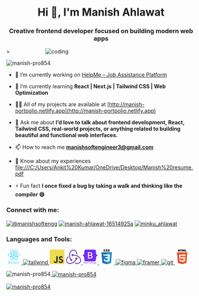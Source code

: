 <h1 align="center">Hi 👋, I'm Manish Ahlawat</h1>
<h3 align="center">Creative frontend developer focused on building modern web apps</h3>

<img align="right" alt="coding" width="400" src="https://raw.githubusercontent.com/Manish-pro854/Manish-pro854/main/gallery/coding.gif" />>

<p align="left"> <img src="https://komarev.com/ghpvc/?username=manish-pro854&label=Profile%20views&color=0e75b6&style=flat" alt="manish-pro854" /> </p>

- 🔭 I’m currently working on [HelpMe – Job Assistance Platform](http://help-mee.netlify.app)

- 🌱 I’m currently learning **React | Next.js | Tailwind CSS | Web Optimization**

- 👨‍💻 All of my projects are available at [http://manish-portpolio.netlify.app](http://manish-portpolio.netlify.app)

- 💬 Ask me about **I’d love to talk about frontend development, React, Tailwind CSS, real-world projects, or anything related to building beautiful and functional web interfaces.**

- 📫 How to reach me **manishsoftengineer3@gmail.com**

- 📄 Know about my experiences [file:///C:/Users/Ankit%20Kumar/OneDrive/Desktop/Manish%20resume.pdf](file:///C:/Users/Ankit%20Kumar/OneDrive/Desktop/Manish%20resume.pdf)

- ⚡ Fun fact **I once fixed a bug by taking a walk and thinking like the compiler 😄**

<h3 align="left">Connect with me:</h3>
<p align="left">
<a href="https://twitter.com/@manishsoftengg" target="blank"><img align="center" src="https://raw.githubusercontent.com/rahuldkjain/github-profile-readme-generator/master/src/images/icons/Social/twitter.svg" alt="@manishsoftengg" height="30" width="40" /></a>
<a href="https://linkedin.com/in/manish-ahlawat-16514925a" target="blank"><img align="center" src="https://raw.githubusercontent.com/rahuldkjain/github-profile-readme-generator/master/src/images/icons/Social/linked-in-alt.svg" alt="manish-ahlawat-16514925a" height="30" width="40" /></a>
<a href="https://instagram.com/minku_ahlawat" target="blank"><img align="center" src="https://raw.githubusercontent.com/rahuldkjain/github-profile-readme-generator/master/src/images/icons/Social/instagram.svg" alt="minku_ahlawat" height="30" width="40" /></a>
</p>

<h3 align="left">Languages and Tools:</h3>
<p align="left"> <a href="https://www.11ty.dev/" target="_blank" rel="noreferrer">   <img src="https://raw.githubusercontent.com/devicons/devicon/master/icons/react/react-original-wordmark.svg" alt="react" width="40" height="40"/> </a> <a href="https://redux.js.org" target="_blank" rel="noreferrer">   <img src="https://www.vectorlogo.zone/logos/tailwindcss/tailwindcss-icon.svg" alt="tailwind" width="40" height="40"/> </a>   <img src="https://raw.githubusercontent.com/devicons/devicon/master/icons/javascript/javascript-original.svg" alt="javascript" width="40" height="40"/> </a> <a href="https://reactjs.org/" target="_blank" rel="noreferrer"> <img src="https://raw.githubusercontent.com/devicons/devicon/master/icons/redux/redux-original.svg" alt="redux" width="40" height="40"/> </a> <a href="https://tailwindcss.com/" target="_blank" rel="noreferrer">  <img src="https://raw.githubusercontent.com/devicons/devicon/master/icons/bootstrap/bootstrap-plain-wordmark.svg" alt="bootstrap" width="40" height="40"/> </a> <a href="https://www.w3schools.com/css/" target="_blank" rel="noreferrer"> <img src="https://raw.githubusercontent.com/devicons/devicon/master/icons/css3/css3-original-wordmark.svg" alt="css3" width="40" height="40"/> </a> <a href="https://www.figma.com/" target="_blank" rel="noreferrer"> <img src="https://www.vectorlogo.zone/logos/figma/figma-icon.svg" alt="figma" width="40" height="40"/> </a> <a href="https://www.framer.com/" target="_blank" rel="noreferrer"> <img src="https://www.vectorlogo.zone/logos/framer/framer-icon.svg" alt="framer" width="40" height="40"/> </a> <a href="https://git-scm.com/" target="_blank" rel="noreferrer"> <img src="https://www.vectorlogo.zone/logos/git-scm/git-scm-icon.svg" alt="git" width="40" height="40"/> </a> <a href="https://www.w3.org/html/" target="_blank" rel="noreferrer"> <img src="https://raw.githubusercontent.com/devicons/devicon/master/icons/html5/html5-original-wordmark.svg" alt="html5" width="40" height="40"/> </a> <a href="https://developer.mozilla.org/en-US/docs/Web/JavaScript" target="_blank" rel="noreferrer">    </p>

<p><img align="left" src="https://github-readme-stats.vercel.app/api/top-langs?username=manish-pro854&show_icons=true&locale=en&layout=compact" alt="manish-pro854" /></p>

<p>&nbsp;<img align="center" src="https://github-readme-stats.vercel.app/api?username=manish-pro854&show_icons=true&locale=en" alt="manish-pro854" /></p>

<p><img align="center" src="https://github-readme-streak-stats.herokuapp.com/?user=manish-pro854&" alt="manish-pro854" /></p>

